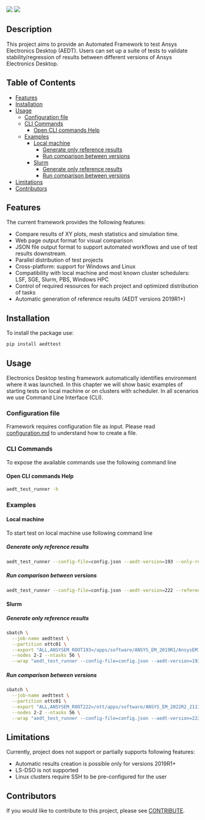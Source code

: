 [![](https://img.shields.io/pypi/v/aedttest.svg)](https://pypi.python.org/pypi/aedttest/)
[![](https://img.shields.io/pypi/pyversions/aedttest.svg)](https://pypi.python.org/pypi/aedttest/)

    
## Description
This project aims to provide an Automated Framework to test Ansys Electronics Desktop (AEDT). 
Users can set up a suite of tests to validate stability/regression of results between 
different versions of Ansys Electronics Desktop.


## Table of Contents

<!-- toc -->

- [Features](#features)
- [Installation](#installation)
- [Usage](#usage)
  * [Configuration file](#configuration-file)
  * [CLI Commands](#cli-commands)
    + [Open CLI commands Help](#open-cli-commands-help)
  * [Examples](#examples)
    + [Local machine](#local-machine)
      - [Generate only reference results](#generate-only-reference-results)
      - [Run comparison between versions](#run-comparison-between-versions)
    + [Slurm](#slurm)
      - [Generate only reference results](#generate-only-reference-results-1)
      - [Run comparison between versions](#run-comparison-between-versions-1)
- [Limitations](#limitations)
- [Contributors](#contributors)

<!-- tocstop -->

## Features
The current framework provides the following features:
* Compare results of XY plots, mesh statistics and simulation time.
* Web page output format for visual comparison
* JSON file output format to support automated workflows and use of test results downstream.
* Parallel distribution of test projects
* Cross-platform: support for Windows and Linux
* Compatibility with local machine and most known cluster schedulers: 
  LSF, SGE, Slurm, PBS, Windows HPC
* Control of required resources for each project and optimized distribution of tasks
* Automatic generation of reference results (AEDT versions 2019R1+)

## Installation
To install the package use:
```bash
pip install aedttest
```

## Usage
Electronics Desktop testing framework automatically identifies environment where it was launched. In this chapter we 
will show basic examples of starting tests on local machine or on clusters with scheduler. In all scenarios we use 
Command Line Interface (CLI).

### Configuration file
Framework requires configuration file as input. Please read [configuration.md](docs/configuration.md) to understand how 
to create a file.

### CLI Commands
To expose the available commands use the following command line

#### Open CLI commands Help
```bash
aedt_test_runner -h
```

### Examples

#### Local machine
To start test on local machine use following command line

##### Generate only reference results
```bash
aedt_test_runner --config-file=config.json --aedt-version=193 --only-reference
```

##### Run comparison between versions
```bash
aedt_test_runner --config-file=config.json --aedt-version=222 --reference-file=input/reference_results.json
```

#### Slurm
##### Generate only reference results
```bash
sbatch \
  --job-name aedttest \
  --partition ottc01 \
  --export "ALL,ANSYSEM_ROOT193=/apps/software/ANSYS_EM_2019R1/AnsysEM19.3/Linux64,ANS_NODEPCHECK=1" \
  --nodes 2-2 --ntasks 56 \
  --wrap "aedt_test_runner --config-file=config.json --aedt-version=193 --only-reference"
```

##### Run comparison between versions
```bash
sbatch \
  --job-name aedttest \
  --partition ottc01 \
  --export "ALL,ANSYSEM_ROOT222=/ott/apps/software/ANSYS_EM_2022R2_211129/v222/Linux64,ANS_NODEPCHECK=1" \
  --nodes 2-2 --ntasks 56 \
  --wrap "aedt_test_runner --config-file=config.json --aedt-version=222 --reference-file=~/reference_results.json"
```

## Limitations
Currently, project does not support or partially supports following features:
* Automatic results creation is possible only for versions 2019R1+
* LS-DSO is not supported
* Linux clusters require SSH to be pre-configured for the user

## Contributors
If you would like to contribute to this project, please see [CONTRIBUTE](docs/CONTRIBUTE.md).

